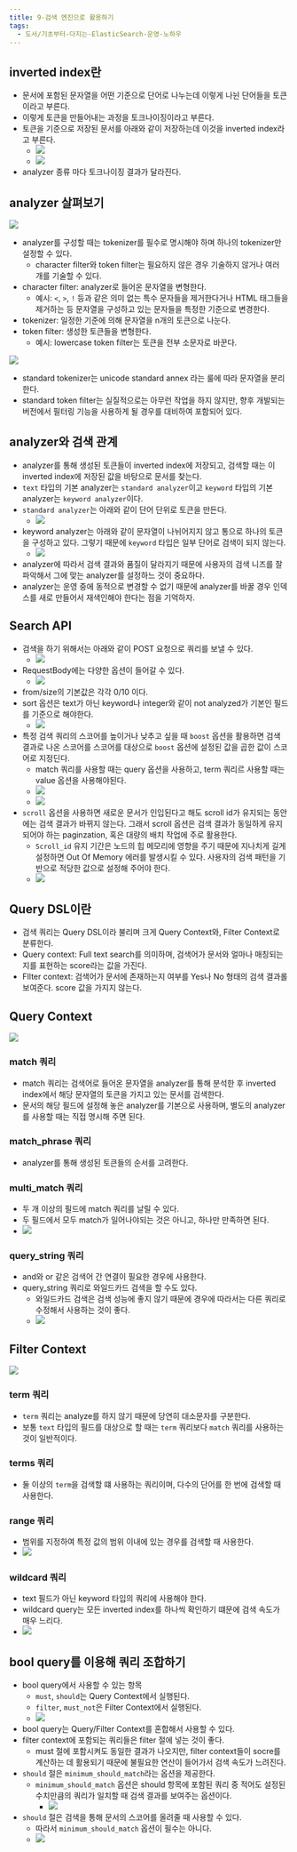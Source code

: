 ```yaml
---
title: 9-검색 엔진으로 활용하기
tags:
  - 도서/기초부터-다지는-ElasticSearch-운영-노하우
---
```

## inverted index란

- 문서에 포함된 문자열을 어떤 기준으로 단어로 나누는데 이렇게 나뉜 단어들을 토큰이라고 부른다.
- 이렇게 토큰을 만들어내는 과정을 토크나이징이라고 부른다.
- 토큰을 기준으로 저장된 문서를 아래와 같이 저장하는데 이것을 inverted index라고 부른다.
	- ![](assets/Pasted%20image%2020250823172211.png)
	- ![](assets/Pasted%20image%2020250823172219.png)
- analyzer 종류 마다 토크나이징 결과가 달라진다.

## analyzer 살펴보기

![](assets/Pasted%20image%2020250823173119.png)

- analyzer를 구성할 때는 tokenizer를 필수로 명시해야 하며 하나의 tokenizer만 설정할 수 있다.
	- character filter와 token filter는 필요하지 않은 경우 기술하지 않거나 여러 개를 기술할 수 있다.
- character filter: analyzer로 들어온 문자열을 변형한다.
	- 예시: `<`, `>`, `!` 등과 같은 의미 없는 특수 문자들을 제거한다거나 HTML 태그들을 제거하는 등 문자열을 구성하고 있는 문자들을 특정한 기준으로 변경한다.
- tokenizer: 일정한 기준에 의해 문자열을 n개의 토큰으로 나눈다.
- token filter: 생성한 토큰들을 변형한다.
	- 예시: lowercase token filter는 토큰을 전부 소문자로 바꾼다.

![](assets/Pasted%20image%2020250823173501.png)
- standard tokenizer는 unicode standard annex 라는 룰에 따라 문자열을 분리한다.
- standard token filter는 실질적으로는 아무런 작업을 하지 않지만, 향후 개발되는 버전에서 필터링 기능을 사용하게 될 경우를 대비하여 포함되어 있다.

## analyzer와 검색 관계

- analyzer를 통해 생성된 토큰들이 inverted index에 저장되고, 검색할 때는 이 inverted index에 저장된 값을 바탕으로 문서를 찾는다.
- `text` 타입의 기본 analyzer는 `standard analyzer`이고 `keyword` 타입의 기본 analyzer는 `keyword analyzer`이다.
- `standard analyzer`는 아래와 같이 단어 단위로 토큰을 만든다.
	- ![](assets/Pasted%20image%2020250823174428.png)
- keyword analyzer는 아래와 같이 문자열이 나뉘어지지 않고 통으로 하나의 토큰을 구성하고 있다. 그렇기 때문에 `keyword` 타입은 일부 단어로 검색이 되지 않는다.
	- ![](assets/Pasted%20image%2020250823174535.png)
- analyzer에 따라서 검색 결과와 품질이 달라지기 때문에 사용자의 검색 니즈를 잘 파악해서 그에 맞는 analyzer를 설정하느 것이 중요하다.
- analyzer는 운영 중에 동적으로 변경할 수 없기 때문에 analyzer를 바꿀 경우 인덱스를 새로 만들어서 재색인해야 한다는 점을 기억하자.

## Search API

- 검색을 하기 위해서는 아래와 같이 POST 요청으로 쿼리를 보낼 수 있다.
	- ![](assets/Pasted%20image%2020250823181326.png)
- RequestBody에는 다양한 옵션이 들어갈 수 있다.
	- ![](assets/Pasted%20image%2020250823181412.png)
- from/size의 기본값은 각각 0/10 이다.
- sort 옵션은 text가 아닌 keyword나 integer와 같이 not analyzed가 기본인 필드를 기준으로 해야한다.
	- ![](assets/Pasted%20image%2020250823181534.png)
- 특정 검색 쿼리의 스코어를 높이거나 낮추고 싶을 때 `boost` 옵션을 활용하면 검색 결과로 나온 스코어를 스코어를 대상으로 `boost` 옵션에 설정된 값을 곱한 값이 스코어로 지정딘다.
	- match 쿼리를 사용할 때는 query 옵션을 사용하고, term 쿼리르 사용할 때는 value 옵션을 사용해야된다.
	- ![](assets/Pasted%20image%2020250823181642.png)
	- ![](assets/Pasted%20image%2020250823181703.png)
- `scroll` 옵션을 사용하면 새로운 문서가 인입된다고 해도 scroll id가 유지되는 동안에는 검색 결과가 바뀌지 않는다. 그래서 scroll 옵션은 검색 결과가 동일하게 유지되어야 하는 paginzation, 혹은 대량의 배치 작업에 주로 활용한다.
	- `Scroll_id` 유지 기간은 노드의 힙 메모리에 영향을 주기 때문에 지나치게 길게 설정하면 Out Of Memory 에러를 발생시킬 수 있다. 사용자의 검색 패턴을 기반으로 적당한 값으로 설정해 주어야 한다.
	- ![](assets/Pasted%20image%2020250823182054.png)

## Query DSL이란

- 검색 쿼리는 Query DSL이라 불리며 크게 Query Context와, Filter Context로 분류한다.
- Query context: Full text search를 의미하며, 검색어가 문서와 얼마나 매칭되는지를 표현하는 score라는 값을 가진다.
- FIlter context: 검색어가 문서에 존재하는지 여부를 Yes나 No 형태의 검색 결과롤 보여준다. score 값을 가지지 않는다.

## Query Context

![](assets/Pasted%20image%2020250823183315.png)

### match 쿼리

- match 쿼리는 검색어로 들어온 문자열을 analyzer를 통해 분석한 후 inverted index에서 해당 문자열의 토큰을 가지고 있는 문서를 검색한다.
- 문서의 해당 필드에 설정해 놓은 analyzer를 기본으로 사용하며, 별도의 analyzer를 사용할 때는 직접 명시해 주면 된다.

### match_phrase 쿼리

- analyzer를 통해 생성된 토큰들의 순서를 고려한다.

### multi_match 쿼리

- 두 개 이상의 필드에 match 쿼리를 날릴 수 있다.
- 두 필드에서 모두 match가 일어나야되는 것은 아니고, 하나만 만족하면 된다.
- ![](assets/Pasted%20image%2020250823184550.png)

### query_string 쿼리

- and와 or 같은 검색어 간 연결이 필요한 경우에 사용한다.
- query_string 쿼리로 와일드카드 검색을 할 수도 있다.
	- 와일드카드 검색은 검색 성능에 좋지 않기 때문에 경우에 따라서는 다른 쿼리로 수정해서 사용하는 것이 좋다.
	- ![](assets/Pasted%20image%2020250823185442.png)

## Filter Context

![](assets/Pasted%20image%2020250823185649.png)

### term 쿼리

- `term` 쿼리는 analyze를 하지 않기 때문에 당연히 대소문자를 구분한다.
- 보통 `text` 타입의 필드를 대상으로 할 때는 `term` 쿼리보다 `match` 쿼리를 사용하는 것이 일반적이다.

### terms 쿼리

- 둘 이상의 `term`을 검색할 떄 사용하는 쿼리이며, 다수의 단어를 한 번에 검색할 때 사용한다.

### range 쿼리

- 범위를 지정하여 특정 값의 범위 이내에 있는 경우를 검색할 때 사용한다.
- ![](assets/Pasted%20image%2020250823193147.png)

### wildcard 쿼리

- text 필드가 아닌 keyword 타입의 쿼리에 사용해야 한다.
- wildcard query는 모든 inverted index를 하나씩 확인하기 떄문에 검색 속도가 매우 느리다.
- ![](assets/Pasted%20image%2020250823193326.png)

## bool query를 이용해 쿼리 조합하기

- bool query에서 사용할 수 있는 항목
	- `must`, `should`는 Query Context에서 실행된다.
	- `filter`, `must_not`은 Filter Context에서 실행된다.
	- ![](assets/Pasted%20image%2020250824001748.png)
- bool query는 Query/Filter Context를 혼합해서 사용할 수 있다.
- filter context에 포함되는 쿼리들은 filter 절에 넣는 것이 좋다.
	- must 절에 포함시켜도 동일한 결과가 나오지만, filter context들이 socre를 계산하는 데 활용되기 때문에 불필요한 연산이 들어가서 검색 속도가 느려진다.
- `should` 절은 `minimum_should_match`라는 옵션을 제공한다.
	- `minimum_should_match` 옵션은 should 항목에 포함된 쿼리 중 적어도 설정된 수치만큼의 쿼리가 일치할 때 검색 결과를 보여주는 옵션이다.
		- ![](assets/Pasted%20image%2020250824003023.png)
- `should` 절은 검색을 통해 문서의 스코어를 올려줄 때 사용할 수 있다.
	- 따라서 `minimum_should_match` 옵션이 필수는 아니다.
	- ![](assets/Pasted%20image%2020250824003135.png)
